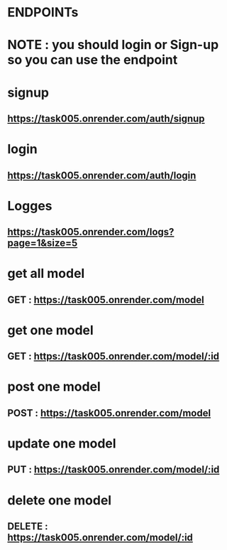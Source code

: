 
# ENDPOINTs

# NOTE : you should login or Sign-up so you can use the endpoint

# signup

## https://task005.onrender.com/auth/signup

# login

## https://task005.onrender.com/auth/login

# Logges

## https://task005.onrender.com/logs?page=1&size=5

# get all model

## GET : https://task005.onrender.com/model

# get one model

## GET : https://task005.onrender.com/model/:id

# post one model

## POST : https://task005.onrender.com/model

# update one model

## PUT : https://task005.onrender.com/model/:id

# delete one model

## DELETE : https://task005.onrender.com/model/:id